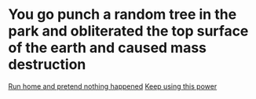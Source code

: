 # You go punch a random tree in the park and obliterated the top surface of the earth and caused mass destruction

[Run home and pretend nothing happened](Secret.md)
[Keep using this power](Caught.md)